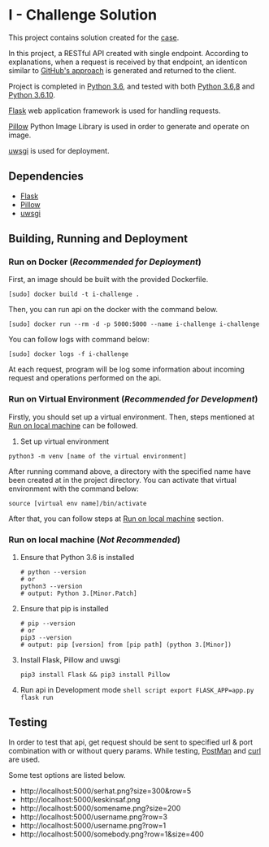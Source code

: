# I - Challenge Solution

This project contains solution created for the 
[case](https://gist.github.com/aeroith/16b9549659aab23fc9335dce7f749f0d).

In this project, a RESTful API created with single endpoint. According to explanations,
when a request is received by that endpoint, an identicon similar to 
[GitHub's approach](https://github.blog/2013-08-14-identicons/) is generated and returned
to the client.

Project is completed in [Python 3.6](https://www.python.org/downloads/release/python-368/), and tested with both 
[Python 3.6,8](https://www.python.org/downloads/release/python-368/) and 
[Python 3.6.10](https://www.python.org/downloads/release/python-3610/).

[Flask](https://www.palletsprojects.com/p/flask/) web application 
framework is used for handling requests.

[Pillow](https://pillow.readthedocs.io/en/stable/) Python Image Library is used in order 
to generate and operate on image.

[uwsgi](https://uwsgi-docs.readthedocs.io/en/latest/) is used for deployment.

## Dependencies
 - [Flask](https://www.palletsprojects.com/p/flask/)
 - [Pillow](https://pillow.readthedocs.io/en/stable/)
 - [uwsgi](https://uwsgi-docs.readthedocs.io/en/latest/)


## Building, Running and Deployment

### Run on Docker (*Recommended for Deployment*)
First, an image should be built with the provided Dockerfile.

```shell script
[sudo] docker build -t i-challenge .
```

Then, you can run api on the docker with the command below.
```shell script
[sudo] docker run --rm -d -p 5000:5000 --name i-challenge i-challenge
```

You can follow logs with command below:
```shell script
[sudo] docker logs -f i-challenge
```

At each request, program will be log some information about incoming request 
and operations performed on the api.

### Run on Virtual Environment (*Recommended for Development*)
Firstly, you should set up a virtual environment. Then, steps mentioned at 
[Run on local machine](#run-on-local-machine-not-recommended) can be followed.

1. Set up virtual environment
```shell script
python3 -m venv [name of the virtual environment]
```

After running command above, a directory with the specified name have been created 
at in the project directory. You can activate that virtual environment with the 
command below:
```shell script
source [virtual env name]/bin/activate
```
After that, you can follow steps at 
[Run on local machine](#run-on-local-machine-not-recommended) section.

### Run on local machine (*Not Recommended*)

1. Ensure that Python 3.6 is installed
    ```shell script
    # python --version
    # or
    python3 --version
    # output: Python 3.[Minor.Patch]
    ```
2. Ensure that pip is installed
    ```shell script
    # pip --version
    # or
    pip3 --version
    # output: pip [version] from [pip path] (python 3.[Minor])
    ```
3. Install Flask, Pillow and uwsgi
    ```shell script
    pip3 install Flask && pip3 install Pillow 
    ```
4. Run api in Development mode
        ```shell script
        export FLASK_APP=app.py
        flask run
        ```
## Testing

In order to test that api, get request should be sent to specified url & port 
combination with or without query params.
While testing, [PostMan](https://www.getpostman.com/) 
and [curl](https://curl.haxx.se/) are used.

Some test options are listed below.

- http://localhost:5000/serhat.png?size=300&row=5
- http://localhost:5000/keskinsaf.png
- http://localhost:5000/somename.png?size=200
- http://localhost:5000/username.png?row=3
- http://localhost:5000/username.png?row=1
- http://localhost:5000/somebody.png?row=1&size=400